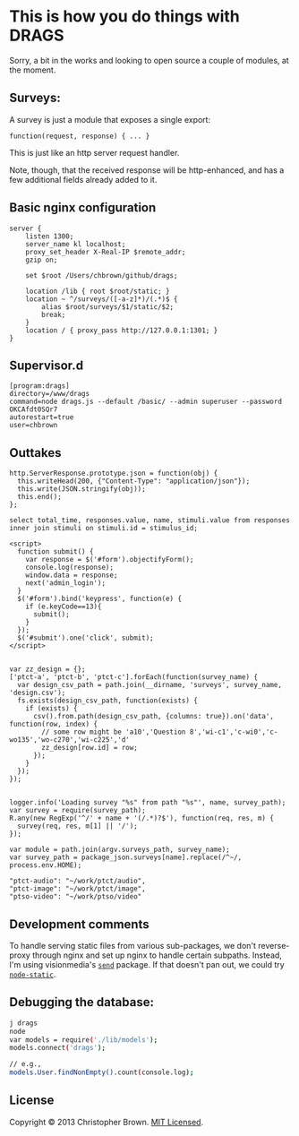 # This is how you do things with DRAGS

Sorry, a bit in the works and looking to open source a couple of modules, at the moment.

## Surveys:

A survey is just a module that exposes a single export:

    function(request, response) { ... }

This is just like an http server request handler.

Note, though, that the received response will be http-enhanced, and has a few additional fields already added to it.


## Basic nginx configuration

    server {
        listen 1300;
        server_name kl localhost;
        proxy_set_header X-Real-IP $remote_addr;
        gzip on;

        set $root /Users/chbrown/github/drags;

        location /lib { root $root/static; }
        location ~ ^/surveys/([-a-z]*)/(.*)$ {
            alias $root/surveys/$1/static/$2;
            break;
        }
        location / { proxy_pass http://127.0.0.1:1301; }
    }

## Supervisor.d

    [program:drags]
    directory=/www/drags
    command=node drags.js --default /basic/ --admin superuser --password OKCAfdt0SQr7
    autorestart=true
    user=chbrown

## Outtakes

    http.ServerResponse.prototype.json = function(obj) {
      this.writeHead(200, {"Content-Type": "application/json"});
      this.write(JSON.stringify(obj));
      this.end();
    };

    select total_time, responses.value, name, stimuli.value from responses inner join stimuli on stimuli.id = stimulus_id;

    <script>
      function submit() {
        var response = $('#form').objectifyForm();
        console.log(response);
        window.data = response;
        next('admin_login');
      }
      $('#form').bind('keypress', function(e) {
        if (e.keyCode==13){
          submit();
        }
      });
      $('#submit').one('click', submit);
    </script>


    var zz_design = {};
    ['ptct-a', 'ptct-b', 'ptct-c'].forEach(function(survey_name) {
      var design_csv_path = path.join(__dirname, 'surveys', survey_name, 'design.csv');
      fs.exists(design_csv_path, function(exists) {
        if (exists) {
          csv().from.path(design_csv_path, {columns: true}).on('data', function(row, index) {
            // some row might be 'a10','Question 8','wi-c1','c-wi0','c-wo135','wo-c270','wi-c225','d'
            zz_design[row.id] = row;
          });
        }
      });
    });


    logger.info('Loading survey "%s" from path "%s"', name, survey_path);
    var survey = require(survey_path);
    R.any(new RegExp('^/' + name + '(/.*)?$'), function(req, res, m) {
      survey(req, res, m[1] || '/');
    });

    var module = path.join(argv.surveys_path, survey_name);
    var survey_path = package_json.surveys[name].replace(/^~/, process.env.HOME);

    "ptct-audio": "~/work/ptct/audio",
    "ptct-image": "~/work/ptct/image",
    "ptso-video": "~/work/ptso/video"

## Development comments

To handle serving static files from various sub-packages, we don't reverse-proxy through nginx and set up nginx to handle certain subpaths.
Instead, I'm using visionmedia's [`send`](https://github.com/visionmedia/send) package.
If that doesn't pan out, we could try [`node-static`](https://github.com/cloudhead/node-static).

## Debugging the database:

```bash
j drags
node
var models = require('./lib/models');
models.connect('drags');

// e.g.,
models.User.findNonEmpty().count(console.log);
```

## License

Copyright © 2013 Christopher Brown. [MIT Licensed](LICENSE).
